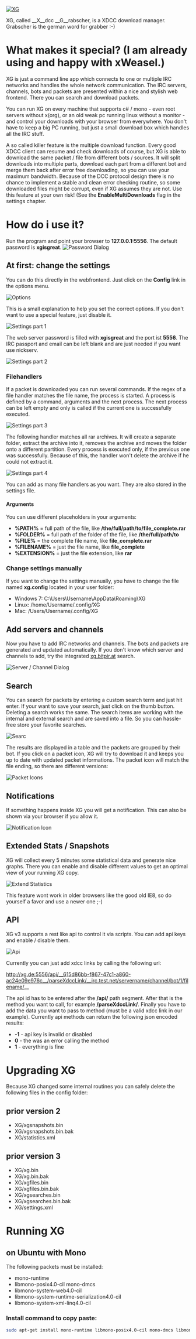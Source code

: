 [![XG](http://xg.bitpir.at/images/xg_bw.png)](http://www.larsformella.de/lang/en/portfolio/programme-software/xg)

XG, called __X__dcc __G__rabscher, is a XDCC download manager. Grabscher is the german word for grabber :-)


# What makes it special? (I am already using and happy with xWeasel.)
XG is just a command line app which connects to one or multiple IRC networks and handles the whole network communication. The IRC servers, channels, bots and packets are presented within a nice and stylish web frontend. There you can search and download packets.

You can run XG on every machine that supports c# / mono - even root servers without x(org), or an old weak pc running linux without a monitor - and control your downloads with your browser from everywhere. You don't have to keep a big PC running, but just a small download box which handles all the IRC stuff.

A so called killer feature is the multiple download function. Every good XDCC client can resume and check downloads of course, but XG is able to download the same packet / file from different bots / sources. It will split downloads into multiple parts, download each part from a different bot and merge them back after error free downloading, so you can use your maximum bandwidth. Because of the DCC protocol design there is no chance to implement a stable and clean error checking routine, so some downloaded files might be corrupt, even if XG assumes they are not. Use this feature at your own risk! (See the __EnableMultiDownloads__ flag in the settings chapter.


# How do i use it?
Run the program and point your browser to __127.0.0.1:5556__. The default password is __xgisgreat__. 
![Password Dialog](http://xg.bitpir.at/images/help/password.png)


## At first: change the settings
You can do this directly in the webfrontend. Just click on the __Config__ link in the options menu.

![Options](http://xg.bitpir.at/images/help/options.png)

This is a small explanation to help you set the correct options. If you don't want to use a special feature, just disable it.

![Settings part 1](http://xg.bitpir.at/images/help/settings_1.png)

The web server password is filled with __xgisgreat__ and the port ist __5556__. The IRC passport and email can be left blank and are just needed if you want use nickserv.

![Settings part 2](http://xg.bitpir.at/images/help/settings_2.png)

### Filehandlers
If a packet is downloaded you can run several commands. If the regex of a file handler matches the file name, the process is started. A process is defined by a command, arguments and the next process. The next process can be left empty and only is called if the current one is successfully executed.

![Settings part 3](http://xg.bitpir.at/images/help/settings_3.png)

The following handler matches all rar archives. It will create a separate folder, extract the archive into it, removes the archive and moves the folder onto a different partition. Every process is executed only, if the previous one was successfully. Because of this, the handler won't delete the archive if he could not extract it.

![Settings part 4](http://xg.bitpir.at/images/help/settings_4.png)

You can add as many file handlers as you want. They are also stored in the settings file.

#### Arguments
You can use different placeholders in your arguments:

* __%PATH%__ = full path of the file, like __/the/full/path/to/file_complete.rar__
* __%FOLDER%__ = full path of the folder of the file, like __/the/full/path/to__
* __%FILE%__ = the complete file name, like __file_complete.rar__
* __%FILENAME%__ = just the file name, like __file_complete__
* __%EXTENSION%__ = just the file extension, like __rar__

### Change settings manually
If you want to change the settings manually, you have to change the file named __xg.config__ located in your user folder:

* Windows 7: C:\Users\Username\AppData\Roaming\XG
* Linux: /home/Username/.config/XG
* Mac: /Users/Username/.config/XG

## Add servers and channels
Now you have to add IRC networks and channels. The bots and packets are generated and updated automatically. If you don't know which server and channels to add, try the integrated [xg.bitpir.at](http://xg.bitpir.at) search.

![Server / Channel Dialog](http://xg.bitpir.at/images/help/servers.png)

## Search
You can search for packets by entering a custom search term and just hit enter. If your want to save your search, just click on the thumb button. Deleting a search works the same. The search items are working with the internal and external search and are saved into a file. So you can hassle-free store your favorite searches.

![Searc](http://xg.bitpir.at/images/help/search.png)

The results are displayed in a table and the packets are grouped by their bot. If you click on a packet icon, XG will try to download it and keeps you up to date with updated packet informations. The packet icon will match the file ending, so there are different versions:

![Packet Icons](http://xg.bitpir.at/images/help/search_result.png)

## Notifications
If something happens inside XG you will get a notification. This can also be shown via your browser if you allow it.

![Notification Icon](http://xg.bitpir.at/images/help/notification.png)

## Extended Stats / Snapshots
XG will collect every 5 minutes some statistical data and generate nice graphs. There you can enable and disable different values to get an optimal view of your running XG copy.

![Extend Statistics](http://xg.bitpir.at/images/help/graphs.png)

This feature wont work in older browsers like the good old IE8, so do yourself a favor and use a newer one ;-)

## API
XG v3 supports a rest like api to control it via scripts. You can add api keys and enable / disable them.

![Api](http://xg.bitpir.at/images/help/api.png)

Currently you can just add xdcc links by calling the following url:

http://xg.de:5556/api/__615d86bb-f867-47c1-a860-ac24e09e976c__/parseXdccLink/__irc.test.net/servername/channel/bot/1/filename/__

The api id has to be entered after the __/api/__ path segment. After that is the method you want to call, for example __/parseXdccLink/__. Finally you have to add the data you want to pass to method (must be a valid xdcc link in our example). Currently api methods can return the following json encoded results:

* __-1__ - api key is invalid or disabled
* __0__ - the was an error calling the method
* __1__ - everything is fine

# Upgrading XG

Because XG changed some internal routines you can safely delete the following files in the config folder:

## prior version 2

* XG/xgsnapshots.bin
* XG/xgsnapshots.bin.bak
* XG/statistics.xml

## prior version 3

* XG/xg.bin
* XG/xg.bin.bak
* XG/xgfiles.bin
* XG/xgfiles.bin.bak
* XG/xgsearches.bin
* XG/xgsearches.bin.bak
* XG/settings.xml

# Running XG

## on Ubuntu with Mono

The following packets must be installed:

* mono-runtime
* libmono-posix4.0-cil mono-dmcs
* libmono-system-web4.0-cil
* libmono-system-runtime-serialization4.0-cil
* libmono-system-xml-linq4.0-cil

### Install command to copy paste:

```bash
sudo apt-get install mono-runtime libmono-posix4.0-cil mono-dmcs libmono-system-web4.0-cil libmono-system-runtime-serialization4.0-cil libmono-system-xml-linq4.0-cil
```